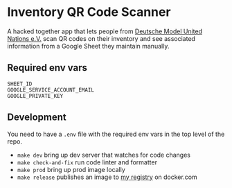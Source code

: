 # Inventory QR Code Scanner

A hacked together app that lets people from [Deutsche Model United Nations e.V.](https://dmun.de) scan QR codes on their inventory and see associated information from a Google Sheet they maintain manually.

## Required env vars

```
SHEET_ID
GOOGLE_SERVICE_ACCOUNT_EMAIL
GOOGLE_PRIVATE_KEY
```

## Development

You need to have a `.env` file with the required env vars in the top level of the repo.

- `make dev` bring up dev server that watches for code changes
- `make check-and-fix` run code linter and formatter
- `make prod` bring up prod image locally
- `make release` publishes an image to [my registry](https://hub.docker.com/r/rknt/dmun-inventar-scanner) on docker.com
